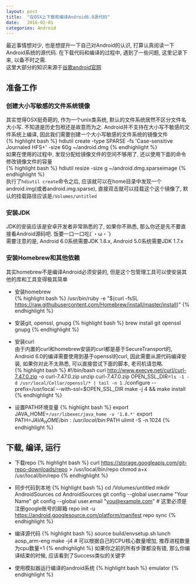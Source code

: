 ```yaml
---
layout: post
title:  "在OSX上下载和编译Android6.0源代码"
date:   2016-02-01
categories: Android
---
```

最近事情想对少, 也是想提升一下自己对Android的认识, 打算认真阅读一下Android系统的源代码. 在下载代码和编译的过程中, 遇到了一些问题, 这里记录下来, 以备不时之需.  
这里大部分的知识来源于[谷歌android官网](http://source.android.com/)  

## 准备工作

### 创建大小写敏感的文件系统镜像  
其实觉得OSX挺奇葩的, 作为一个unix类系统, 默认的文件系统居然不区分文件名大小写. 不知道是历史包袱还是故意而为之. Android并不支持在大小写不敏感的文件系统上编译, 因此我们需要创建一个大小写敏感的文件系统的镜像文件  
{% highlight bash %}
hdiutil create -type SPARSE -fs 'Case-sensitive Journaled HFS+' -size 60g ~/android.dmg
{% endhighlight %}  
如果在使用的过程中, 发现分配给镜像文件的空间不够用了, 还以使用下面的命令修改镜像文件的容量  
{% highlight bash %}
hdiutil resize -size <new-size-you-want>g ~/android.dmg.sparseimage
{% endhighlight %}  
执行了`hdiutil create`命令之后, 应该就可以在home目录中发现一个android.img(或者android.img.sparse), 直接双击就可以挂载这个这个镜像了, 默认的挂载路径应该是`/Volumes/untitled`

### 安装JDK
JDK的安装应该是安卓开发者非常熟悉的了, 如果你不熟悉, 那么你还是先不要直接看Android源码吧. 饭要一口一口吃(´・ω・`)  
需要注意的是, Android 6.0系统需要JDK 1.8.x, Android 5.0系统需要JDK 1.7.x

### 安装Homebrew和其他依赖
其实homebrew不是编译Android必须安装的, 但是这个包管理工具可以使安装其他的库和工具变得极其简单  

* 安装homebrew  
{% highlight bash %}
/usr/bin/ruby -e "$(curl -fsSL https://raw.githubusercontent.com/Homebrew/install/master/install)"
{% endhighlight %}
 

* 安装git, openssl, gnupg
{% highlight bash %}
brew install git openssl gnupg
{% endhighlight %}

* 安装curl  
由于内置的curl和homebrew安装的curl都是基于SecureTransport的, Android 6.0的编译需要使用到基于openssl的curl, 因此需要从源代码编译安装, 如果你对此不太熟悉, 可以直接尝试下面的脚本, 老司机请忽略.  
{% highlight bash %}
#!/bin/bash
curl http://www.execve.net/curl/curl-7.47.0.zip -o curl-7.47.0.zip
unzip curl-7.47.0.zip
OPEN_SSL_DIR=`ls -1 -d /usr/local/Cellar/openssl/* | tail -n 1`
./configure --prefix=/usr/local --with-ssl=$OPEN_SSL_DIR
make -j 4 && make install
{% endhighlight %}

* 设置PATH环境变量
{% highlight bash %}
export JAVA_HOME=`/usr/libexec/java_home -v '1.8.*'`
export PATH=$JAVA_HOME/bin:/usr/local/bin:$PATH
ulimit -S -n 1024
{% endhighlight %}

## 下载, 编译, 运行

* 下载repo
{% highlight bash %}
curl https://storage.googleapis.com/git-repo-downloads/repo > /usr/local/bin/repo
chmod a+x /usr/local/bin/repo
{% endhighlight %}

* 同步代码到本地
{% highlight bash %}
cd /Volumes/untitled
mkdir AndroidSources
cd AndroidSources
git config --global user.name "Your Name" 
git config --global user.email "you@example.com" # 这里必须是注册google账号的邮箱
repo init -u https://android.googlesource.com/platform/manifest
repo sync
{% endhighlight %}

* 编译源代码
{% highlight bash %}
source build/envsetup.sh
lunch aosp_arm-eng
make -j4 # 可以根据自己的CPU核心数量增加, 推荐进程数量为cpu数量+1
{% endhighlight %}
如果你之前的所有步骤都没有错, 那么你编译结束的时候, 应该看到了Success类似的关键字

* 使用模拟器运行编译的android系统
{% highlight bash %}
emulator
{% endhighlight %}
